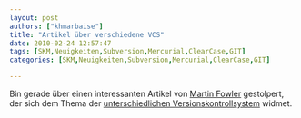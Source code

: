 ```yaml
---
layout: post
authors: ["khmarbaise"]
title: "Artikel über verschiedene VCS"
date: 2010-02-24 12:57:47
tags: [SKM,Neuigkeiten,Subversion,Mercurial,ClearCase,GIT]
categories: [SKM,Neuigkeiten,Subversion,Mercurial,ClearCase,GIT]

---
```

Bin gerade über einen interessanten Artikel von <a href="http://martinfowler.com/">Martin Fowler</a> gestolpert, der sich dem Thema der <a href="http://martinfowler.com/bliki/VersionControlTools.html">unterschiedlichen Versionskontrollsystem</a> widmet.
